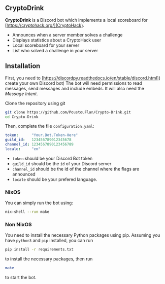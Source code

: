 ## CryptoDrink

**CryptoDrink** is a Discord bot which implements a local
scoreboard for [https://cryptohack.org/](CryptoHack).

 - Announces when a server member solves a challenge
 - Displays statistics about a CryptoHack user
 - Local scoreboard for your server
 - List who solved a challenge in your server

## Installation

First, you need to [https://discordpy.readthedocs.io/en/stable/discord.html](
create your own Discord bot)
The bot will need permissions to read messages, send messages and include
embeds.
It will also need the *Message Intent*.


Clone the repository using git
```bash
git clone https://github.com/PoustouFlan/Crypto-Drink.git
cd Crypto-Drink
```

Then, complete the file `configuration.yaml`:
```yaml
token:      "Your.Bot.Token-Here"
guild_id:   123456789012345678
channel_id: 1234567890123456789
locale:     "en"
```
 - `token` should be your Discord Bot token
 - `guild_id` should be the `id` of your Discord server
 - `channel_id` should be the id of the channel where the flags are announced
 - `locale` should be your prefered language.

### NixOS

You can simply run the bot using:
```bash
nix-shell --run make
```

### Non NixOS

You need to install the necessary Python packages using pip.
Assuming you have `python3` and `pip` installed, you can run
```bash
pip install -r requirements.txt
```
to install the necessary packages, then run
```bash
make
```
to start the bot.
